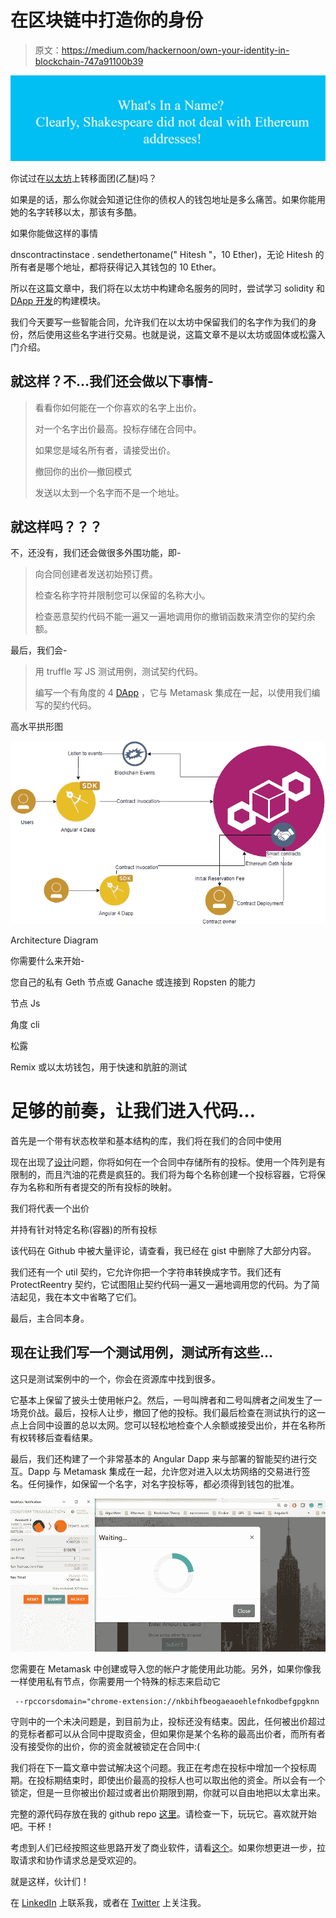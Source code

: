# 在区块链中打造你的身份

> 原文：<https://medium.com/hackernoon/own-your-identity-in-blockchain-747a91100b39>

![](img/2e479b6b06826806bd3ef26281b9352b.png)

你试过在[以太坊](https://hackernoon.com/tagged/ethereum)上转移面团(乙醚)吗？

如果是的话，那么你就会知道记住你的债权人的钱包地址是多么痛苦。如果你能用她的名字转移以太，那该有多酷。

如果你能做这样的事情

dnscontractinstace . sendethertoname(" Hitesh "，10 Ether)，无论 Hitesh 的所有者是哪个地址，都将获得记入其钱包的 10 Ether。

所以在这篇文章中，我们将在以太坊中构建命名服务的同时，尝试学习 solidity 和 [DApp 开发](https://hackernoon.com/tagged/dapp-development)的构建模块。

我们今天要写一些智能合同，允许我们在以太坊中保留我们的名字作为我们的身份，然后使用这些名字进行交易。也就是说，这篇文章不是以太坊或固体或松露入门介绍。

## 就这样？不…我们还会做以下事情-

> 看看你如何能在一个你喜欢的名字上出价。
> 
> 对一个名字出价最高。投标存储在合同中。
> 
> 如果您是域名所有者，请接受出价。
> 
> 撤回你的出价—撤回模式
> 
> 发送以太到一个名字而不是一个地址。

## 就这样吗？？？

不，还没有，我们还会做很多外围功能，即-

> 向合同创建者发送初始预订费。
> 
> 检查名称字符并限制您可以保留的名称大小。
> 
> 检查恶意契约代码不能一遍又一遍地调用你的撤销函数来清空你的契约余额。

最后，我们会-

> 用 truffle 写 JS 测试用例，测试契约代码。
> 
> 编写一个有角度的 4 [DApp](https://hackernoon.com/tagged/dapp) ，它与 Metamask 集成在一起，以使用我们编写的契约代码。

高水平拱形图

![](img/d61a179638bba240e3c7784808e4a29f.png)

Architecture Diagram

你需要什么来开始-

您自己的私有 Geth 节点或 Ganache 或连接到 Ropsten 的能力

节点 Js

角度 cli

松露

Remix 或以太坊钱包，用于快速和肮脏的测试

# 足够的前奏，让我们进入代码…

首先是一个带有状态枚举和基本结构的库，我们将在我们的合同中使用

现在出现了[设计](https://hackernoon.com/tagged/design)问题，你将如何在一个合同中存储所有的投标。使用一个阵列是有限制的，而且汽油的花费是疯狂的。我们将为每个名称创建一个投标容器，它将保存为名称和所有者提交的所有投标的映射。

我们将代表一个出价

并持有针对特定名称(容器)的所有投标

该代码在 Github 中被大量评论，请查看，我已经在 gist 中删除了大部分内容。

我们还有一个 util 契约，它允许你把一个字符串转换成字节。我们还有 ProtectReentry 契约，它试图阻止契约代码一遍又一遍地调用您的代码。为了简洁起见，我在本文中省略了它们。

最后，主合同本身。

## 现在让我们写一个测试用例，测试所有这些…

这只是测试案例中的一个，你会在资源库中找到很多。

它基本上保留了披头士使用帐户[2](nameOwner)。然后，一号叫牌者和二号叫牌者之间发生了一场竞价战。最后，投标人让步，撤回了他的投标。我们最后检查在测试执行的这一点上合同中设置的总以太网。您可以轻松地检查个人余额或接受出价，并在名称所有权转移后查看结果。

最后，我们还构建了一个非常基本的 Angular Dapp 来与部署的智能契约进行交互。Dapp 与 Metamask 集成在一起，允许您对进入以太坊网络的交易进行签名。任何操作，如保留一个名字，对名字投标等，都必须得到钱包的批准。

![](img/68079396f44c39cab5c6984869d08a12.png)

您需要在 Metamask 中创建或导入您的帐户才能使用此功能。另外，如果你像我一样使用私有节点，你需要用一个特殊的标志来启动它

```
 --rpccorsdomain="chrome-extension://nkbihfbeogaeaoehlefnkodbefgpgknn
```

守则中的一个未决问题是，到目前为止，投标还没有结束。因此，任何被出价超过的竞标者都可以从合同中提取资金，但如果你是某个名称的最高出价者，而所有者没有接受你的出价，你的资金就被锁定在合同中:(

我们将在下一篇文章中尝试解决这个问题。我正在考虑在投标中增加一个投标周期。在投标期结束时，即使出价最高的投标人也可以取出他的资金。所以会有一个锁定，但是一旦你被出价超过或者出价期限到期，你就可以自由地把以太拿出来。

完整的源代码存放在我的 github repo [这里](https://github.com/hiteshjoshi1/dns-dapp)。请检查一下，玩玩它。喜欢就开始吧。干杯！

考虑到人们已经按照这些思路开发了商业软件，请看[这个](https://ens.domains/)。如果你想更进一步，拉取请求和协作请求总是受欢迎的。

就是这样，伙计们！

在 [LinkedIn](https://www.linkedin.com/in/hitesh-joshi-a9928613/) 上联系我，或者在 [Twitter](https://twitter.com/joshi_ji) 上关注我。